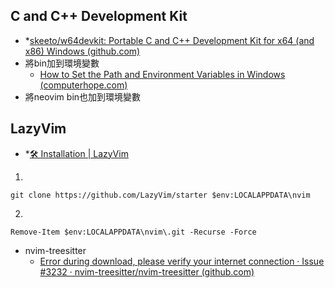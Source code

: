 ## C and C++ Development Kit
* *[skeeto/w64devkit: Portable C and C++ Development Kit for x64 (and x86) Windows (github.com)](https://github.com/skeeto/w64devkit)
* 將bin加到環境變數
	* [How to Set the Path and Environment Variables in Windows (computerhope.com)](https://www.computerhope.com/issues/ch000549.htm#windows10)
* 將neovim bin也加到環境變數

## LazyVim
* *[🛠️ Installation | LazyVim](https://www.lazyvim.org/installation)
1. 
```
git clone https://github.com/LazyVim/starter $env:LOCALAPPDATA\nvim
```
2. 
```
Remove-Item $env:LOCALAPPDATA\nvim\.git -Recurse -Force
```

* nvim-treesitter
	* [Error during download, please verify your internet connection · Issue #3232 · nvim-treesitter/nvim-treesitter (github.com)](https://github.com/nvim-treesitter/nvim-treesitter/issues/3232)

